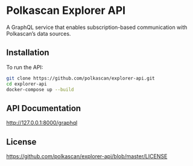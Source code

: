 # Polkascan Explorer API
A GraphQL service that enables subscription-based communication with Polkascan’s data sources.

## Installation
To run the API:

```bash
git clone https://github.com/polkascan/explorer-api.git
cd explorer-api
docker-compose up --build
```

## API Documentation
http://127.0.0.1:8000/graphql

## License
https://github.com/polkascan/explorer-api/blob/master/LICENSE

